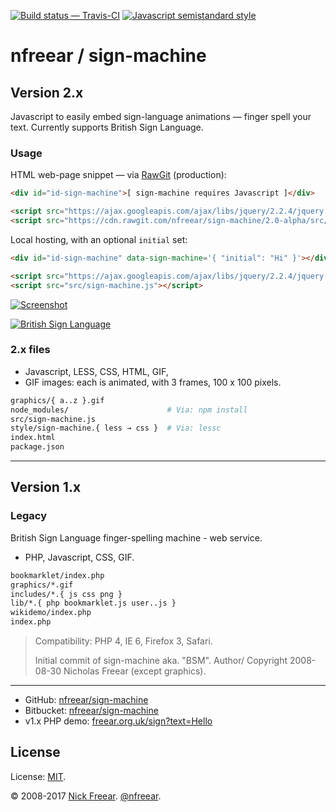 
[![Build status — Travis-CI][travis-icon]][travis]
[![Javascript semistandard style][semi-icon]][semi]

# nfreear / sign-machine

## Version 2.x

Javascript to easily embed sign-language animations — finger spell your text.
Currently supports British Sign Language.

### Usage

HTML web-page snippet — via [RawGit][] (production):

```html
<div id="id-sign-machine">[ sign-machine requires Javascript ]</div>

<script src="https://ajax.googleapis.com/ajax/libs/jquery/2.2.4/jquery.min.js"></script>
<script src="https://cdn.rawgit.com/nfreear/sign-machine/2.0-alpha/src/sign-machine.js"></script>
```

Local hosting, with an optional `initial` set:

```html
<div id="id-sign-machine" data-sign-machine='{ "initial": "Hi" }'></div>

<script src="https://ajax.googleapis.com/ajax/libs/jquery/2.2.4/jquery.min.js"></script>
<script src="src/sign-machine.js"></script>
```

[![Screenshot][flick-img]][flickr]

[![British Sign Language][bsl-img]][bsl]

### 2.x files

* Javascript, LESS, CSS, HTML, GIF,
* GIF images: each is animated, with 3 frames, 100 x 100 pixels.

```sh
graphics/{ a..z }.gif
node_modules/                      # Via: npm install
src/sign-machine.js
style/sign-machine.{ less → css }  # Via: lessc
index.html
package.json
```

---

## Version 1.x

### Legacy

British Sign Language finger-spelling machine - web service.

* PHP, Javascript, CSS, GIF.

```sh
bookmarklet/index.php
graphics/*.gif
includes/*.{ js css png }
lib/*.{ php bookmarklet.js user..js }
wikidemo/index.php
index.php
```

> Compatibility: PHP 4, IE 6, Firefox 3, Safari.
>
> Initial commit of sign-machine aka. "BSM". Author/ Copyright 2008-08-30 Nicholas Freear (except graphics).

---

* GitHub: [nfreear/sign-machine][gh]
* Bitbucket: [nfreear/sign-machine][bit]
* v1.x PHP demo: [freear.org.uk/sign?text=Hello][php]

## License

License: [MIT][].

© 2008-2017 [Nick Freear][blog]. [@nfreear][].


[gh]: https://github.com/nfreear/sign-machine
[bit]: https://bitbucket.org/nfreear/sign-machine
[php]: http://freear.org.uk/sign/?text=Hello%21
[@nfreear]: https://twitter.com/nfreear "Twitter: @nfreear"
[blog]: http://nick.freear.org.uk "Nick Freear's blog"
[RawGit]: https://rawgit.com/
    "Serves Git files with the correct mime-type; content delivery network (CDN)"
[MIT]: https://nfreear.mit-license.org/2008-2017#!-sign-machine "MIT License"
[travis]: https://travis-ci.org/nfreear/sign-machine "Build status – Travis-CI (NPM/eslint)"
[travis-icon]: https://api.travis-ci.org/nfreear/sign-machine.svg
[semi]: https://github.com/Flet/semistandard "Javascript coding style — 'semistandard'"
[semi-icon]: https://img.shields.io/badge/code%20style-semistandard-brightgreen.svg?style=flat-square

[bsl]: https://en.wikipedia.org/wiki/British_Sign_Language
[bsl-img-0]: https://commons.wikimedia.org/wiki/File:BSL_Name.png
[bsl-img]: https://upload.wikimedia.org/wikipedia/commons/d/d8/BSL_Name.png
    "'B' 'S' 'L' — British Sign Language"
[sl-inter]: https://commons.wikimedia.org/wiki/File:Pictograms-nps-accessibility-sign_language_interpretation-2.svg
[asl-img]: https://commons.wikimedia.org/wiki/File:Sign_language_A.svg
[asl-2]: https://wpclipart.com/sign_language/American_ABCs/
[signing]: https://pixabay.com/en/sign-language-deaf-gesture-signing-28716/
[gov]: https://github.com/UKHomeOffice/posters/blob/master/accessibility/posters_en-UK/deaf.pdf

[flickr]: https://flickr.com/photos/nfreear/33989105994 "Screen-shot of sign-machine V2"
[flick-img]: https://c1.staticflickr.com/5/4202/33989105994_cf11c09d5d_n.jpg

[End]: //
